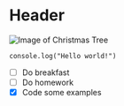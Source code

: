 # Header

![Image of Christmas Tree](https://assets.wfcdn.com/im/82087573/resize-h755-w755%5Ecompr-r85/2236/223684034/Lighted+Artificial+Spruce+Christmas+Tree.jpg)

```
console.log("Hello world!")
```

- [ ] Do breakfast
- [ ] Do homework
- [x] Code some examples
